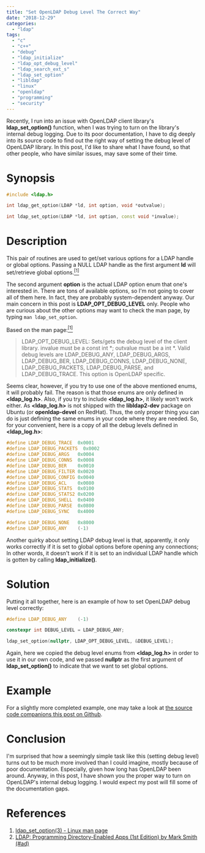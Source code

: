 ```yaml
---
title: "Set OpenLDAP Debug Level The Correct Way"
date: "2018-12-29"
categories:
  - "ldap"
tags:
  - "c"
  - "c++"
  - "debug"
  - "ldap_initialize"
  - "ldap_opt_debug_level"
  - "ldap_search_ext_s"
  - "ldap_set_option"
  - "libldap"
  - "linux"
  - "openldap"
  - "programming"
  - "security"
---
```


Recently, I run into an issue with OpenLDAP client library's **ldap_set_option()** function, when I was trying to turn on the library's internal debug logging. Due to its poor documentation, I have to dig deeply into its source code to find out the right way of setting the debug level of OpenLDAP library. In this post, I'd like to share what I have found, so that other people, who have similar issues, may save some of their time.


# Synopsis

```cpp
#include <ldap.h>

int ldap_get_option(LDAP *ld, int option, void *outvalue);

int ldap_set_option(LDAP *ld, int option, const void *invalue);
```

# Description

This pair of routines are used to get/set various options for a LDAP handle or global options. Passing a NULL LDAP handle as the first argument **ld** will set/retrieve global options.[<sup>\[1\]</sup>](#references)

The second argument **option** is the actual LDAP option enum that one's interested in. There are tons of available options, so I'm not going to cover all of them here. In fact, they are probably system-dependent anyway. Our main concern in this post is **LDAP_OPT_DEBUG_LEVEL** only. People who are curious about the other options may want to check the man page, by typing `man ldap_set_option`.

Based on the man page:[<sup>\[1\]</sup>](#references)

> LDAP_OPT_DEBUG_LEVEL: Sets/gets the debug level of the client library. invalue must be a const int *; outvalue must be a int *. Valid debug levels are LDAP_DEBUG_ANY, LDAP_DEBUG_ARGS, LDAP_DEBUG_BER, LDAP_DEBUG_CONNS, LDAP_DEBUG_NONE, LDAP_DEBUG_PACKETS, LDAP_DEBUG_PARSE, and LDAP_DEBUG_TRACE. This option is OpenLDAP specific.

Seems clear, however, if you try to use one of the above mentioned enums, it will probably fail. The reason is that those enums are only defined in **\<ldap_log.h\>**. Also, if you try to include **\<ldap_log.h\>**, it likely won't work either. As **\<ldap_log.h\>** is not shipped with the **libldap2-dev** package on Ubuntu (or **openldap-devel** on RedHat). Thus, the only proper thing you can do is just defining the same enums in your code where they are needed. So, for your convenient, here is a copy of all the debug levels defined in **\<ldap_log.h\>**:

```cpp
#define LDAP_DEBUG_TRACE  0x0001
#define LDAP_DEBUG_PACKETS  0x0002
#define LDAP_DEBUG_ARGS   0x0004
#define LDAP_DEBUG_CONNS  0x0008
#define LDAP_DEBUG_BER    0x0010
#define LDAP_DEBUG_FILTER 0x0020
#define LDAP_DEBUG_CONFIG 0x0040
#define LDAP_DEBUG_ACL    0x0080
#define LDAP_DEBUG_STATS  0x0100
#define LDAP_DEBUG_STATS2 0x0200
#define LDAP_DEBUG_SHELL  0x0400
#define LDAP_DEBUG_PARSE  0x0800
#define LDAP_DEBUG_SYNC   0x4000

#define LDAP_DEBUG_NONE   0x8000
#define LDAP_DEBUG_ANY    (-1)
```

Another quirky about setting LDAP debug level is that, apparently, it only works correctly if it is set to global options before opening any connections; In other words, it doesn't work if it is set to an individual LDAP handle which is gotten by calling **ldap_initialize()**.


# Solution

Putting it all together, here is an example of how to set OpenLDAP debug level correctly:

```cpp
#define LDAP_DEBUG_ANY    (-1)

constexpr int DEBUG_LEVEL = LDAP_DEBUG_ANY;

ldap_set_option(nullptr, LDAP_OPT_DEBUG_LEVEL, &DEBUG_LEVEL);
```

Again, here we copied the debug level enums from **\<ldap_log.h\>** in order to use it in our own code, and we passed **nullptr** as the first argument of **ldap_set_option()** to indicate that we want to set global options.


# Example

For a slightly more completed example, one may take a look at [the source code companions this post on Github]({{site.github.repository_url}}/tree/master/_includes/src/2018-12-29-LDAP-global-vs-handle-options).


# Conclusion

I'm surprised that how a seemingly simple task like this (setting debug level) turns out to be much more involved than I could imagine, mostly because of poor documentation. Especially, given how long has OpenLDAP been around. Anyway, in this post, I have shown you the proper way to turn on OpenLDAP's internal debug logging. I would expect my post will fill some of the documentation gaps.


# References

1. [ldap_set_option(3) - Linux man page](https://linux.die.net/man/3/ldap_set_option)
1. [LDAP: Programming Directory-Enabled Apps (1st Edition) by Mark Smith (#ad)](https://www.amazon.com)
